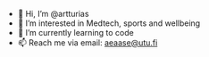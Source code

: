 - 👋 Hi, I’m @artturias
- 👀 I’m interested in Medtech, sports and wellbeing
- 🌱 I’m currently learning to code
- 📫 Reach me via email: aeaase@utu.fi

<!---
artturias/artturias is a ✨ special ✨ repository because its `README.md` (this file) appears on your GitHub profile.
You can click the Preview link to take a look at your changes.
--->
